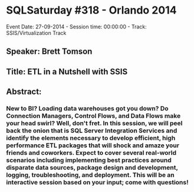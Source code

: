 # SQLSaturday #318 - Orlando 2014
Event Date: 27-09-2014 - Session time: 00:00:00 - Track: SSIS/Virtualization Track
## Speaker: Brett Tomson
## Title: ETL in a Nutshell with SSIS
## Abstract:
### New to BI?  Loading data warehouses got you down?  Do Connection Managers, Control Flows, and Data Flows make your head swirl?  Well, don't fret.  In this session, we will peel back the onion that is SQL Server Integration Services and identify the elements necessary to develop efficient, high performance ETL packages that will shock and amaze your friends and coworkers. Expect to cover several real-world scenarios including implementing best practices around disparate data sources, package design and development, logging, troubleshooting, and deployment.  This will be an interactive session based on your input; come with questions!
